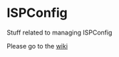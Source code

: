 # ISPConfig
Stuff related to managing ISPConfig

Please go to the [wiki](https://github.com/nogalliance/ispconfig/wiki)
